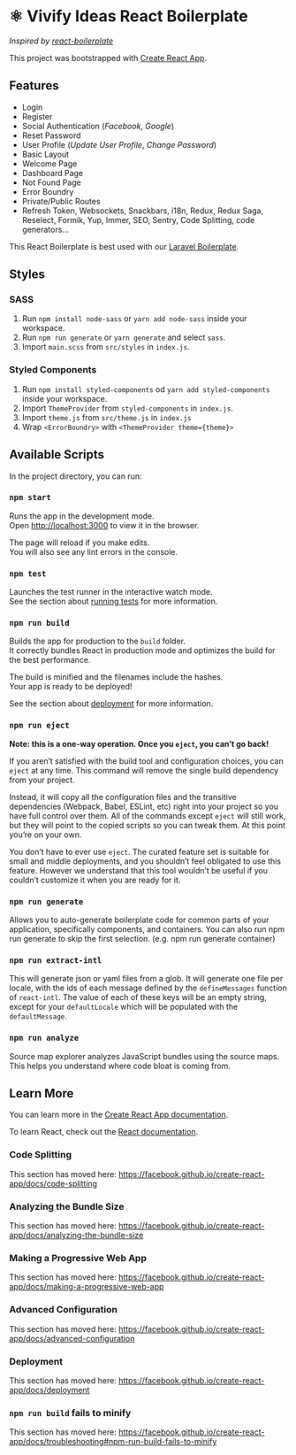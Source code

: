 # ⚛️ Vivify Ideas React Boilerplate

_Inspired by [react-boilerplate](https://github.com/react-boilerplate/react-boilerplate)_

This project was bootstrapped with [Create React App](https://github.com/facebook/create-react-app).

## Features

- Login
- Register
- Social Authentication (_Facebook_, _Google_)
- Reset Password
- User Profile (_Update User Profile_, _Change Password_)
- Basic Layout
- Welcome Page
- Dashboard Page
- Not Found Page
- Error Boundry
- Private/Public Routes
- Refresh Token, Websockets, Snackbars, i18n, Redux, Redux Saga, Reselect, Formik, Yup, Immer, SEO, Sentry, Code Splitting, code generators...

This React Boilerplate is best used with our [Laravel Boilerplate](https://github.com/Vivify-Ideas/laravel-boilerplate).

## Styles

### SASS

1. Run `npm install node-sass` or `yarn add node-sass` inside your workspace.
2. Run `npm run generate` or `yarn generate` and select `sass`.
3. Import `main.scss` from `src/styles` in `index.js`.

### Styled Components

1. Run `npm install styled-components` od `yarn add styled-components` inside your workspace.
2. Import `ThemeProvider` from `styled-components` in `index.js`.
3. Import `theme.js` from `src/theme.js` in `index.js`
4. Wrap `<ErrorBoundry>` with `<ThemeProvider theme={theme}>`

## Available Scripts

In the project directory, you can run:

### `npm start`

Runs the app in the development mode.<br>
Open [http://localhost:3000](http://localhost:3000) to view it in the browser.

The page will reload if you make edits.<br>
You will also see any lint errors in the console.

### `npm test`

Launches the test runner in the interactive watch mode.<br>
See the section about [running tests](https://facebook.github.io/create-react-app/docs/running-tests) for more information.

### `npm run build`

Builds the app for production to the `build` folder.<br>
It correctly bundles React in production mode and optimizes the build for the best performance.

The build is minified and the filenames include the hashes.<br>
Your app is ready to be deployed!

See the section about [deployment](https://facebook.github.io/create-react-app/docs/deployment) for more information.

### `npm run eject`

**Note: this is a one-way operation. Once you `eject`, you can’t go back!**

If you aren’t satisfied with the build tool and configuration choices, you can `eject` at any time. This command will remove the single build dependency from your project.

Instead, it will copy all the configuration files and the transitive dependencies (Webpack, Babel, ESLint, etc) right into your project so you have full control over them. All of the commands except `eject` will still work, but they will point to the copied scripts so you can tweak them. At this point you’re on your own.

You don’t have to ever use `eject`. The curated feature set is suitable for small and middle deployments, and you shouldn’t feel obligated to use this feature. However we understand that this tool wouldn’t be useful if you couldn’t customize it when you are ready for it.

### `npm run generate`

Allows you to auto-generate boilerplate code for common parts of your application, specifically components, and containers. You can also run npm run generate <part> to skip the first selection. (e.g. npm run generate container)

### `npm run extract-intl`

This will generate json or yaml files from a glob. It will generate one file per locale, with the ids of each message defined by the `defineMessages` function of `react-intl`. The value of each of these keys will be an empty string, except for your `defaultLocale` which will be populated with the `defaultMessage`.

### `npm run analyze`

Source map explorer analyzes JavaScript bundles using the source maps. This helps you understand where code bloat is coming from.

## Learn More

You can learn more in the [Create React App documentation](https://facebook.github.io/create-react-app/docs/getting-started).

To learn React, check out the [React documentation](https://reactjs.org/).

### Code Splitting

This section has moved here: https://facebook.github.io/create-react-app/docs/code-splitting

### Analyzing the Bundle Size

This section has moved here: https://facebook.github.io/create-react-app/docs/analyzing-the-bundle-size

### Making a Progressive Web App

This section has moved here: https://facebook.github.io/create-react-app/docs/making-a-progressive-web-app

### Advanced Configuration

This section has moved here: https://facebook.github.io/create-react-app/docs/advanced-configuration

### Deployment

This section has moved here: https://facebook.github.io/create-react-app/docs/deployment

### `npm run build` fails to minify

This section has moved here: https://facebook.github.io/create-react-app/docs/troubleshooting#npm-run-build-fails-to-minify
